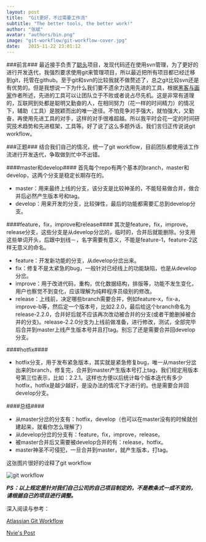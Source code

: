 ```yaml
---
layout: post
title:  "Git更好，不过需要工作流"
subtitle: "The better tools, the better work!"
author: "张斌"
avatar: "authors/bin.png"
image: "git-workflow/git-workflow-cover.jpg"
date:   2015-11-22 23:01:12
---
```


###前言###
最近接手负责了[聪头](http://icongtou.com)项目，发现代码还在使用svn管理，为了更好的进行开发迭代，我强烈要求使用git来管理项目，所以最近把所有项目都已经迁移到git，托管在github。至于git和svn的比较我就不做赘述了，总之git比较svn还是有优势的。但是我想说一下为什么我们要不遗余力选用先进的工具，根据[黑客与画家](http://www.amazon.cn/%E9%BB%91%E5%AE%A2%E4%B8%8E%E7%94%BB%E5%AE%B6-%E7%A1%85%E8%B0%B7%E5%88%9B%E4%B8%9A%E4%B9%8B%E7%88%B6Paul-Graham%E6%96%87%E9%9B%86-Paul-Graham/dp/B00ALPRKH0/ref=sr_1_1_twi_kin_2?ie=UTF8&qid=1448270401&sr=8-1&keywords=%E9%BB%91%E5%AE%A2%E4%B8%8E%E7%94%BB%E5%AE%B6)作者所述，先进的工具可以让团队立于不败或者说占尽先机。这是非常有道理的，互联网到处都是聪明又勤奋的人，在相同努力（花一样的时间精力）的情况下，辅助（工具）是脱颖而出的唯一途径。不怕竞争对手强大，就怕强大，又勤奋，再使用先进工具的对手，这样的对手很难超越。所以我平时会花一定的时间研究技术趋势和先进框架，工具等。好了说了这么多题外话，我们言归正传说说git workflow。

###正题###
结合我们自己的情况，统一了git workflow，目前团队都使用该工作流进行开发迭代，争取做到忙中不出错。

####master和develop####
首先每个repo有两个基本的branch，master和develop，这两个分支是稳定长期存在的。

* master：用来最终上线的分支，该分支是比较神圣的，不能轻易做合并，做合并后必然产生版本号和tag。
* develop：用来开发的分支，比较弹性，最后的功能都需要汇总到develop分支。

####feature，fix，improve和release####
其次是feature，fix，improve，release分支，这些分支是从develop分岔的，临时的，合并后就能删除。分支用这些单词开头，后跟中划线－，名字需要有意义，不能是feature-1，feature-2这样无意义的命名。

* feature：开发新功能的分支，从develop分岔出来。
* fix：修复不是太紧急的bug，一般针对已经线上的功能缺陷，也是从develop分岔。
* improve：用于改进代码，重构，优化数据结构，排版等，功能不发生变化，用户也察觉不到变化，应该理解为纯粹程序员级别的修改。
* release：上线前，决定哪些branch需要合并，例如feature-x，fix-a，improve-b等，然后定一个版本号，比如2.2.0，最后给这个branch命名为release-2.2.0，合并好后就不应该再次改动被合并的分支(或者干脆删掉被合并的分支)。release-2.2.0分支为上线前做准备，进行修改，测试，全部完毕后合并到master上线产生版本号并且打tag。别忘了还是需要合并回develop分支。

####hotfix####
* hotfix分支，用于发布紧急版本，其实就是紧急修复bug，唯一从master分岔出来的branch，修复完，合并到master产生版本号打上tag，我们规定用版本号第三位表示，比如：2.2.1。这样也方便以后统计每个版本迭代有多少hotfix，hotfix是越少越好，是没办法的情况下才进行的。也是需要合并回develop分支。

####总结####
* 从master分岔的分支有：hotfix，develop（也可以在master没有的时候就创建起来，就看你怎么理解了）
* 从develop分岔的分支有：feature，fix，improve，release。
* 被master合并后又需要被develop合并的有：release，hotfix。
* master神圣不可侵犯，一旦合并到master，就产生版本，打tag。


这张图片很好的诠释了git workflow

![git workflow]({{site.url}}/content/images/git-workflow/git-workflow.jpg)


***PS：以上规定是针对我们自己公司的自己项目制定的，不是教条式一成不变的，请根据自己的项目进行调整。***

深入阅读与参考：

[Atlassian Git Workflow](https://www.atlassian.com/git)

[Nvie's Post](http://nvie.com/posts/a-successful-git-branching-model)
